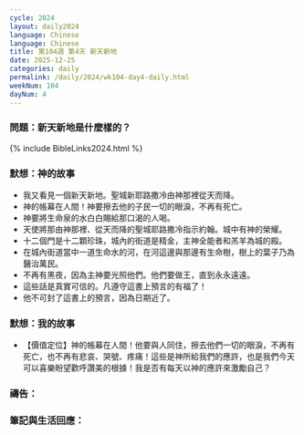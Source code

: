 ```yaml
---
cycle: 2024
layout: daily2024
language: Chinese
language: Chinese
title: 第104週 第4天 新天新地
date: 2025-12-25
categories: daily
permalink: /daily/2024/wk104-day4-daily.html
weekNum: 104
dayNum: 4
---
```


### 問題：新天新地是什麼樣的？

{% include BibleLinks2024.html %}

### 默想：神的故事
+ 我又看見一個新天新地。聖城新耶路撒冷由神那裡從天而降。
+ 神的帳幕在人間！神要擦去他的子民一切的眼淚，不再有死亡。
+ 神要將生命泉的水白白賜給那口渴的人喝。
+ 天使將那由神那裡、從天而降的聖城耶路撒冷指示約翰。城中有神的榮耀。
+ 十二個門是十二顆珍珠，城內的街道是精金，主神全能者和羔羊為城的殿。
+ 在城內街道當中一道生命水的河，在河這邊與那邊有生命樹，樹上的葉子乃為醫治萬民。
+ 不再有黑夜，因為主神要光照他們。他們要做王，直到永永遠遠。
+ 這些話是真實可信的。凡遵守這書上預言的有福了！
+ 他不可封了這書上的預言，因為日期近了。

### 默想：我的故事
+ 【價值定位】神的帳幕在人間！他要與人同住，擦去他們一切的眼淚，不再有死亡，也不再有悲哀、哭號、疼痛！這些是神所給我們的應許，也是我們今天可以喜樂盼望歡呼讚美的根據！我是否有每天以神的應許來激勵自己？

### 禱告：

### 筆記與生活回應：
